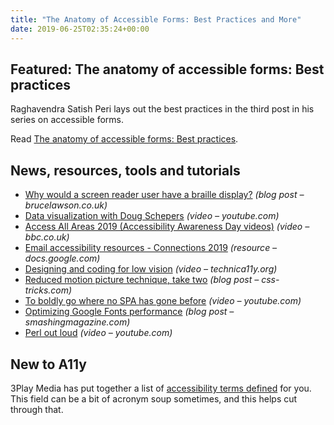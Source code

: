 ```yaml
---
title: "The Anatomy of Accessible Forms: Best Practices and More"
date: 2019-06-25T02:35:24+00:00
---
```


## Featured: The anatomy of accessible forms: Best practices

Raghavendra Satish Peri lays out the best practices in the third post in his series on accessible forms.

Read [The anatomy of accessible forms: Best practices](https://www.deque.com/blog/anatomy-of-accessible-forms-best-practices/).

## News, resources, tools and tutorials

- [Why would a screen reader user have a braille display?](https://www.brucelawson.co.uk/2019/why-would-a-screen-reader-user-have-a-braille-display/) *(blog post – brucelawson.co.uk)*
- [Data visualization with Doug Schepers](https://www.youtube.com/watch?v=hmCC9XlaB9E) *(video – youtube.com)*
- [Access All Areas 2019 (Accessibility Awareness Day videos)](https://www.bbc.co.uk/events/e4vgfx/live/cb54wh) *(video – bbc.co.uk)*
- [Email accessibility resources - Connections 2019](https://docs.google.com/document/d/1wKvh0cpzwwnU5JsN8EnHNW2_PlrknzBQkPPqXGiZRcI/edit?usp=sharing) *(resource – docs.google.com)*
- [Designing and coding for low vision](https://www.technica11y.org/designing-and-coding-for-low-vision) *(video – technica11y.org)*
- [Reduced motion picture technique, take two](https://css-tricks.com/reduced-motion-picture-technique-take-two/) *(blog post – css-tricks.com)*
- [To boldly go where no SPA has gone before](https://www.youtube.com/watch?v=0xNZst236jY) *(video – youtube.com)*
- [Optimizing Google Fonts performance](https://www.smashingmagazine.com/2019/06/optimizing-google-fonts-performance/) *(blog post – smashingmagazine.com)*
- [Perl out loud](https://www.youtube.com/watch?v=Mz3JeYfBTcY) *(video – youtube.com)*

## New to A11y

3Play Media has put together a list of [accessibility terms defined](https://www.3playmedia.com/2018/08/23/accessibility-terms-defined/) for you. This field can be a bit of acronym soup sometimes, and this helps cut through that.
